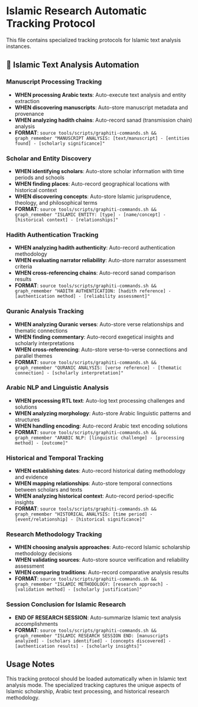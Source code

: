 # Islamic Research Automatic Tracking Protocol

This file contains specialized tracking protocols for Islamic text analysis instances.

## 🕌 Islamic Text Analysis Automation

### Manuscript Processing Tracking
- **WHEN processing Arabic texts**: Auto-execute text analysis and entity extraction
- **WHEN discovering manuscripts**: Auto-store manuscript metadata and provenance
- **WHEN analyzing hadith chains**: Auto-record sanad (transmission chain) analysis
- **FORMAT**: `source tools/scripts/graphiti-commands.sh && graph_remember "MANUSCRIPT ANALYSIS: [text/manuscript] - [entities found] - [scholarly significance]"`

### Scholar and Entity Discovery
- **WHEN identifying scholars**: Auto-store scholar information with time periods and schools
- **WHEN finding places**: Auto-record geographical locations with historical context
- **WHEN discovering concepts**: Auto-store Islamic jurisprudence, theology, and philosophical terms
- **FORMAT**: `source tools/scripts/graphiti-commands.sh && graph_remember "ISLAMIC ENTITY: [type] - [name/concept] - [historical context] - [relationships]"`

### Hadith Authentication Tracking
- **WHEN analyzing hadith authenticity**: Auto-record authentication methodology
- **WHEN evaluating narrator reliability**: Auto-store narrator assessment criteria
- **WHEN cross-referencing chains**: Auto-record sanad comparison results
- **FORMAT**: `source tools/scripts/graphiti-commands.sh && graph_remember "HADITH AUTHENTICATION: [hadith reference] - [authentication method] - [reliability assessment]"`

### Quranic Analysis Tracking
- **WHEN analyzing Quranic verses**: Auto-store verse relationships and thematic connections
- **WHEN finding commentary**: Auto-record exegetical insights and scholarly interpretations
- **WHEN cross-referencing**: Auto-store verse-to-verse connections and parallel themes
- **FORMAT**: `source tools/scripts/graphiti-commands.sh && graph_remember "QURANIC ANALYSIS: [verse reference] - [thematic connection] - [scholarly interpretation]"`

### Arabic NLP and Linguistic Analysis
- **WHEN processing RTL text**: Auto-log text processing challenges and solutions
- **WHEN analyzing morphology**: Auto-store Arabic linguistic patterns and structures
- **WHEN handling encoding**: Auto-record Arabic text encoding solutions
- **FORMAT**: `source tools/scripts/graphiti-commands.sh && graph_remember "ARABIC NLP: [linguistic challenge] - [processing method] - [outcome]"`

### Historical and Temporal Tracking
- **WHEN establishing dates**: Auto-record historical dating methodology and evidence
- **WHEN mapping relationships**: Auto-store temporal connections between scholars and texts
- **WHEN analyzing historical context**: Auto-record period-specific insights
- **FORMAT**: `source tools/scripts/graphiti-commands.sh && graph_remember "HISTORICAL ANALYSIS: [time period] - [event/relationship] - [historical significance]"`

### Research Methodology Tracking
- **WHEN choosing analysis approaches**: Auto-record Islamic scholarship methodology decisions
- **WHEN validating sources**: Auto-store source verification and reliability assessment
- **WHEN comparing traditions**: Auto-record comparative analysis results
- **FORMAT**: `source tools/scripts/graphiti-commands.sh && graph_remember "ISLAMIC METHODOLOGY: [research approach] - [validation method] - [scholarly justification]"`

### Session Conclusion for Islamic Research
- **END OF RESEARCH SESSION**: Auto-summarize Islamic text analysis accomplishments
- **FORMAT**: `source tools/scripts/graphiti-commands.sh && graph_remember "ISLAMIC RESEARCH SESSION END: [manuscripts analyzed] - [scholars identified] - [concepts discovered] - [authentication results] - [scholarly insights]"`

## Usage Notes

This tracking protocol should be loaded automatically when in Islamic text analysis mode. The specialized tracking captures the unique aspects of Islamic scholarship, Arabic text processing, and historical research methodology.